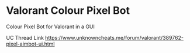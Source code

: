 # Valorant Colour Pixel Bot
 Colour Pixel Bot for Valorant in a GUI

UC Thread Link https://www.unknowncheats.me/forum/valorant/389762-pixel-aimbot-ui.html
